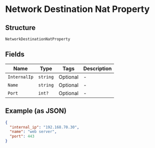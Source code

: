 
# Network Destination Nat Property

## Structure

`NetworkDestinationNatProperty`

## Fields

| Name | Type | Tags | Description |
|  --- | --- | --- | --- |
| `InternalIp` | `string` | Optional | - |
| `Name` | `string` | Optional | - |
| `Port` | `int?` | Optional | - |

## Example (as JSON)

```json
{
  "internal_ip": "192.168.70.30",
  "name": "web server",
  "port": 443
}
```

